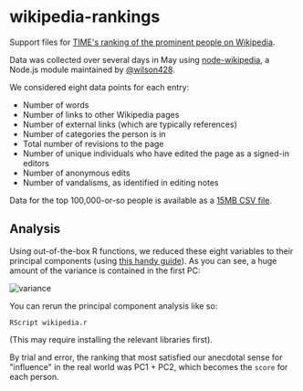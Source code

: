wikipedia-rankings
==================

Support files for [TIME's ranking of the prominent people on Wikipedia](https://time.com/109947/web-ranking/).

Data was collected over several days in May using [node-wikipedia](https://www.npmjs.org/package/node-wikipedia), a Node.js module maintained by [@wilson428](https://github.com/wilson428).

We considered eight data points for each entry:

+ Number of words
+ Number of links to other Wikipedia pages
+ Number of external links (which are typically references)
+ Number of categories the person is in
+ Total number of revisions to the page
+ Number of unique individuals who have edited the page as a signed-in editors
+ Number of anonymous edits
+ Number of vandalisms, as identified in editing notes 

Data for the top 100,000-or-so people is available as a [15MB CSV file](/people.csv).

## Analysis

Using out-of-the-box R functions, we reduced these eight variables to their principal components (using [this handy guide](http://little-book-of-r-for-multivariate-analysis.readthedocs.org/en/latest/src/multivariateanalysis.html#principal-component-analysis)). As you can see, a huge amount of the variance is contained in the first PC:

![variance](https://raw.githubusercontent.com/TimeMagazine/wikipedia-rankings/master/variance.png)

You can rerun the principal component analysis like so:

	RScript wikipedia.r

(This may require installing the relevant libraries first).

By trial and error, the ranking that most satisfied our anecdotal sense for "influence" in the real world was PC1 + PC2, which becomes the `score` for each person.